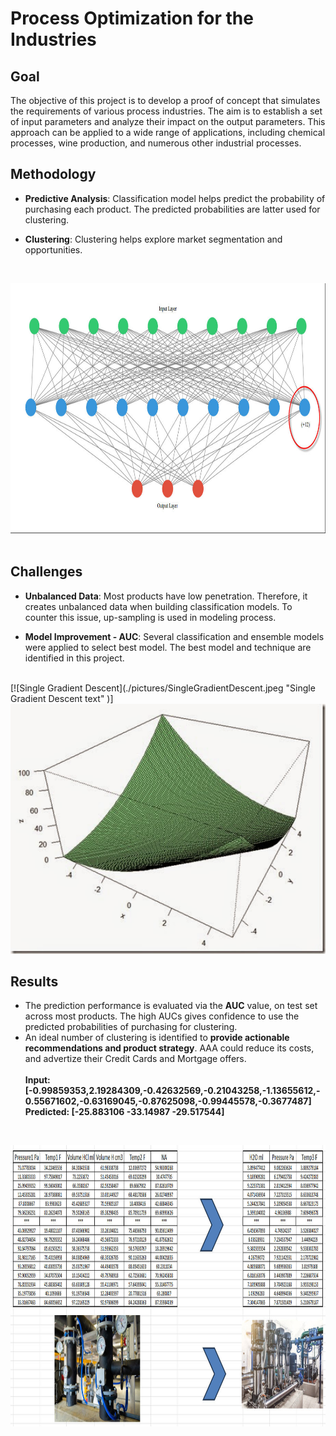 # Process Optimization for the Industries

## Goal

The objective of this project is to develop a proof of concept that simulates the requirements of various process industries. The aim is to establish a set of input parameters and analyze their impact on the output parameters. This approach can be applied to a wide range of applications, including chemical processes, wine production, and numerous other industrial processes.

## Methodology

- **Predictive Analysis**: Classification model helps predict the probability of purchasing each product. The predicted probabilities are latter used for clustering.

- **Clustering**: Clustering helps explore market segmentation and opportunities.<br>
<br>

<img src="./pictures/NN_12Layers.jpg" width="750" height="400"> <br><br>

## Challenges

- **Unbalanced Data**: Most products have low penetration. Therefore, it creates unbalanced data when building classification models. To counter this issue, up-sampling is used in modeling process.

- **Model Improvement - AUC**: Several classification and ensemble models were applied to select best model. The best model and technique are identified in this project.<br>
<br>
[![Single Gradient Descent](./pictures/SingleGradientDescent.jpeg "Single Gradient Descent text" )]
<img src="./pictures/MultipleGradientDescent-2.jpg" width="600" height="400"><br>

## Results

- The prediction performance is evaluated via the **AUC** value, on test set across most products. The high AUCs gives confidence to use the predicted probabilities of purchasing for clustering.
- An ideal number of clustering is identified to **provide actionable recommendations and product strategy**. AAA could reduce its costs, and advertize their Credit Cards and Mortgage offers.<br><br>
**Input: [-0.99859353,2.19284309,-0.42632569,-0.21043258,-1.13655612,-0.55671602,-0.63169045,-0.87625098,-0.99445578,-0.3677487]**<br>
**Predicted: [-25.883106 -33.14987  -29.517544]**<br>
<br>

<img src="./pictures/FlowDiagram.jpg" width="900" height="450"><br><br>
